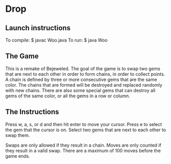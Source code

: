 # Drop

## Launch instructions
To compile:
$ javac Woo.java
To run: 
$ java Woo


## The Game
This is a remake of Bejeweled. The goal of the game is to swap two gems that are next to each other in order to form chains, in order to collect points. A chain is defined by three or more consecutive gems that are the same color. The chains that are formed will be destroyed and replaced randomly with new chains. There are also some special gems that can destroy all gems of the same color, or all the gems in a row or column. 

## The Instructions
Press w, a, s, or d and then hit enter to move your cursor. Press e to select the gem that the cursor is on. Select two gems that are next to each other to swap them.

Swaps are only allowed if they result in a chain. Moves are only counted if they result in a valid swap. There are a maximum of 100 moves before the game ends. 